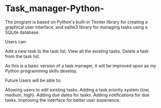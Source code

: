 # Task_manager-Python-
The program is based on Python's built-in Tkinter library for creating a graphical user interface, and sqlite3 library for managing tasks using a SQLite database.

Users can:

Add a new task to the task list.
View all the existing tasks.
Delete a task from the task list.

As this is a basic version of a task manager, it will be improved upon as my Python programming skills develop.

Future Users will be able to:

Allowing users to edit existing tasks.
Adding a task priority system (low, medium, high).
Adding due dates for tasks.
Adding notifications for due tasks.
Improving the interface for better user experience.
